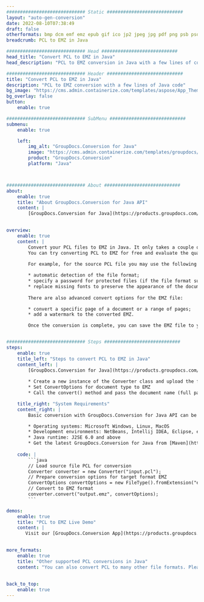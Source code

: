 ```yaml
---
############################# Static ############################
layout: "auto-gen-conversion"
date: 2022-08-10T07:38:49
draft: false
otherformats: bmp dcm emf emz epub gif ico jp2 jpeg jpg pdf png psb psd svg svgz tex tga tif tiff webp wmf wmz xps
breadcrumb: PCL to EMZ in Java

############################# Head ############################
head_title: "Convert PCL to EMZ in Java"
head_description: "PCL to EMZ conversion in Java with a few lines of code. Convert over 160 file formats using the GroupDocs document conversion API for Java"

############################# Header ############################
title: "Convert PCL to EMZ in Java"
description: "PCL to EMZ conversion with a few lines of Java code"
bg_image: "https://cms.admin.containerize.com/templates/aspose/App_Themes/V3/images/bg/header1.png"
bg_overlay: false
button:
    enable: true

############################# SubMenu ############################
submenu:
    enable: true

    left:
        img_alt: "GroupDocs.Conversion for Java"
        image: "https://cms.admin.containerize.com/templates/groupdocs/images/product-logos/90x90-noborder/groupdocs-conversion-java.png"
        product: "GroupDocs.Conversion"
        platform: "Java"



############################# About ############################
about:
    enable: true
    title: "About GroupDocs.Conversion for Java API"
    content: |
        [GroupDocs.Conversion for Java](https://products.groupdocs.com/conversion/java/) is an advanced file format conversion API for converting between popular image and document formats such as Microsoft Office, OpenDocument, PDF, HTML, email, CAD. and much more with just a few lines of code. The native API automatically detects the formats of the original documents and offers many options for customizing the converted documents. Along with the function of extracting information from a document, it also supports caching of the conversion results to the local disk by default. However, any type of cache storage can be supported by implementing the appropriate interfaces - Amazon S3, Dropbox, Google Drive, Windows Azure, Reddis, or any others.
    

overview:
    enable: true
    content: |
        Convert your PCL files to EMZ in Java. It only takes a couple of lines of Java code on any platform of your choice, such as Windows, Linux, macOS.
        You can try converting PCL to EMZ for free and evaluate the quality of the conversion results. Along with simple file conversion scripts, you can try more sophisticated options for loading the PCL source file and storing the EMZ output. 
        
        For example, for the source PCL file you may use the following load options:

        * automatic detection of the file format;
        * specify a password for protected files (if the file format supports it);
        * replace missing fonts to preserve the appearance of the document.
        
        There are also advanced convert options for the EMZ file:

        * convert a specific page of a document or a range of pages;
        * add a watermark to the converted EMZ.

        Once the conversion is complete, you can save the EMZ file to your local file path or to any third party storage such as FTP, Amazon S3, Google Drive, Dropbox etc. Please note - to convert PCL to EMZ, you do not need to install any additional software, such as MS Office, Open Office, Adobe Acrobat Reader etc.


############################# Steps ############################
steps:
    enable: true
    title_left: "Steps to convert PCL to EMZ in Java"
    content_left: |
        [GroupDocs.Conversion for Java](https://products.groupdocs.com/conversion/java/) allows developers to easily convert PCL file to EMZ with a few lines of code.
        
        * Create a new instance of the Converter class and upload the file PCL with the full path
        * Set ConvertOptions for document type to EMZ
        * Call the convert() method and pass the document name (full path) and format (EMZ) as a parameter

    title_right: "System Requirements"
    content_right: |
        Basic conversion with GroupDocs.Conversion for Java API can be done with just a few lines of code. Our APIs are supported on all major platforms and operating systems. Before executing the code below, make sure you have the following prerequisites installed on your system.

        * Operating systems: Microsoft Windows, Linux, MacOS
        * Development environments: NetBeans, Intellij IDEA, Eclipse, etc.
        * Java runtime: J2SE 6.0 and above
        * Get the latest GroupDocs.Conversion for Java from [Maven](https://repository.groupdocs.com/webapp/#/artifacts/browse/tree/General/repo/com/groupdocs/groupdocs-conversion)
         
    code: |
        ```java    
        // Load source file PCL for conversion
        Converter converter = new Converter("input.pcl");
        // Prepare conversion options for target format EMZ
        ConvertOptions convertOptions = new FileType().fromExtension("emz").getConvertOptions();
        // Convert to EMZ format
        converter.convert("output.emz", convertOptions);
        ```

demos:
    enable: true
    title: "PCL to EMZ Live Demo"
    content: |
       Visit our [GroupDocs.Conversion App](https://products.groupdocs.app/conversion/family) website and try PCL to EMZ conversion now. The free demo has the following benefits
          

more_formats:
    enable: true
    title: "Other supported PCL conversions in Java"
    content: "You can also convert PCL to many other file formats. Please see the list below."
       
       
back_to_top:
    enable: true
---
```

